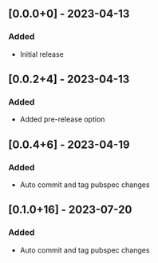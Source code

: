 ## [0.0.0+0] - 2023-04-13

### Added

- Initial release


## [0.0.2+4] - 2023-04-13

### Added
- Added pre-release option

## [0.0.4+6] - 2023-04-19

### Added
- Auto commit and tag pubspec changes

## [0.1.0+16] - 2023-07-20

### Added
- Auto commit and tag pubspec changes




